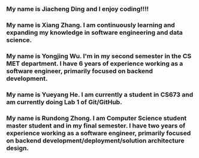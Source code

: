 ### My name is Jiacheng Ding and I enjoy coding!!!!
### My name is Xiang Zhang. I am continuously learning and expanding my knowledge in software engineering and data science.
### My name is Yongjing Wu. I'm in my second semester in the CS MET department. I have 6 years of experience working as a software engineer, primarily focused on backend development.
### My name is Yueyang He. I am currently a student in CS673 and am currently doing Lab 1 of Git/GitHub.
### My name is Rundong Zhong. I am Computer Science student master student and in my final semester. I have two years of experience working as a software engineer, primarily focused on backend development/deployment/solution architecture design.  
